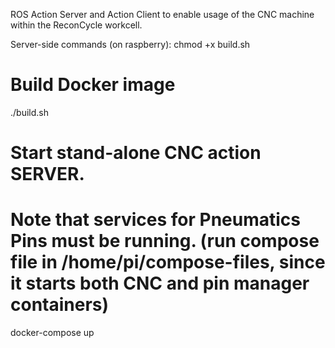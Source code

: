 ROS Action Server and Action Client to enable usage of the CNC machine within the ReconCycle workcell.

Server-side commands (on raspberry):
chmod +x build.sh
# Build Docker image
./build.sh
# Start stand-alone CNC action SERVER.
# Note that services for Pneumatics Pins must be running. (run compose file in /home/pi/compose-files, since it starts both CNC and pin manager containers)
docker-compose up

